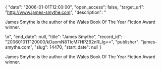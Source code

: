 {
  "date": "2006-01-01T12:00:00", 
  "open_access": false, 
  "target_url": "http://www.james-smythe.com", 
  "description": "<p>James Smythe is the author of the Wales Book Of The Year Fiction Award winner.</p>\n", 
  "end_date": null, 
  "title": "James Smythe", 
  "record_id": "20060101T120000/kDaomN8TIcM7HPZ92nRLIg==", 
  "publisher": "james-smythe.com", 
  "slug": 14470, 
  "start_date": null
}

<p>James Smythe is the author of the Wales Book Of The Year Fiction Award winner.</p>
